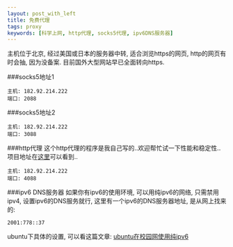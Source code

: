```yaml
---
layout: post_with_left
title: 免费代理
tags: proxy
keywords: [科学上网, http代理, socks5代理, ipv6DNS服务器]
---
```


主机位于北京, 经过美国或日本的服务器中转, 适合浏览https的网页, http的网页有时会抽, 因为没备案. 目前国外大型网站早已全面转向https.    

###socks5地址1

```
主机: 182.92.214.222
端口: 2088
```

###socks5地址2    

```
主机: 182.92.214.222
端口: 3088
```

###http代理
这个http代理的程序是我自己写的..欢迎帮忙试一下性能和稳定性..项目地址在[这里](/2015/05/project-http-proxy.html#项目git地址)可以看到..

```
主机: 182.92.214.222
端口: 4088
```


###ipv6 DNS服务器
如果你有ipv6的使用环境, 可以用纯ipv6的网络, 只需禁用ipv4, 设置ipv6的DNS服务就行, 这里有一个ipv6的DNS服务器地址, 是从网上找来的:    

```
2001:778::37
```

ubuntu下具体的设置, 可以看这篇文章: [ubuntu在校园网使用纯ipv6](/2015/05/use-pure-ipv6-in-university.html)    


